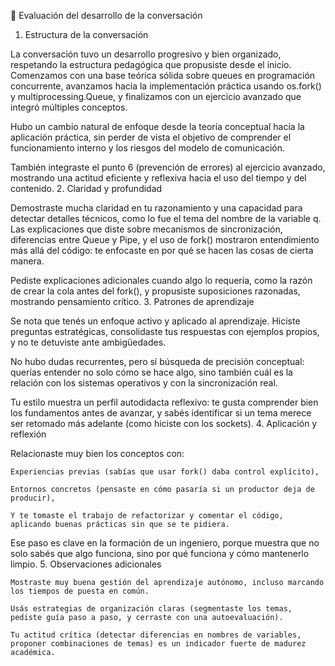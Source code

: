 🧠 Evaluación del desarrollo de la conversación
1. Estructura de la conversación

La conversación tuvo un desarrollo progresivo y bien organizado, respetando la estructura pedagógica que propusiste desde el inicio. Comenzamos con una base teórica sólida sobre queues en programación concurrente, avanzamos hacia la implementación práctica usando os.fork() y multiprocessing.Queue, y finalizamos con un ejercicio avanzado que integró múltiples conceptos.

Hubo un cambio natural de enfoque desde la teoría conceptual hacia la aplicación práctica, sin perder de vista el objetivo de comprender el funcionamiento interno y los riesgos del modelo de comunicación.

También integraste el punto 6 (prevención de errores) al ejercicio avanzado, mostrando una actitud eficiente y reflexiva hacia el uso del tiempo y del contenido.
2. Claridad y profundidad

Demostraste mucha claridad en tu razonamiento y una capacidad para detectar detalles técnicos, como lo fue el tema del nombre de la variable q. Las explicaciones que diste sobre mecanismos de sincronización, diferencias entre Queue y Pipe, y el uso de fork() mostraron entendimiento más allá del código: te enfocaste en por qué se hacen las cosas de cierta manera.

Pediste explicaciones adicionales cuando algo lo requería, como la razón de crear la cola antes del fork(), y propusiste suposiciones razonadas, mostrando pensamiento crítico.
3. Patrones de aprendizaje

Se nota que tenés un enfoque activo y aplicado al aprendizaje. Hiciste preguntas estratégicas, consolidaste tus respuestas con ejemplos propios, y no te detuviste ante ambigüedades.

No hubo dudas recurrentes, pero sí búsqueda de precisión conceptual: querías entender no solo cómo se hace algo, sino también cuál es la relación con los sistemas operativos y con la sincronización real.

Tu estilo muestra un perfil autodidacta reflexivo: te gusta comprender bien los fundamentos antes de avanzar, y sabés identificar si un tema merece ser retomado más adelante (como hiciste con los sockets).
4. Aplicación y reflexión

Relacionaste muy bien los conceptos con:

    Experiencias previas (sabías que usar fork() daba control explícito),

    Entornos concretos (pensaste en cómo pasaría si un productor deja de producir),

    Y te tomaste el trabajo de refactorizar y comentar el código, aplicando buenas prácticas sin que se te pidiera.

Ese paso es clave en la formación de un ingeniero, porque muestra que no solo sabés que algo funciona, sino por qué funciona y cómo mantenerlo limpio.
5. Observaciones adicionales

    Mostraste muy buena gestión del aprendizaje autónomo, incluso marcando los tiempos de puesta en común.

    Usás estrategias de organización claras (segmentaste los temas, pediste guía paso a paso, y cerraste con una autoevaluación).

    Tu actitud crítica (detectar diferencias en nombres de variables, proponer combinaciones de temas) es un indicador fuerte de madurez académica.